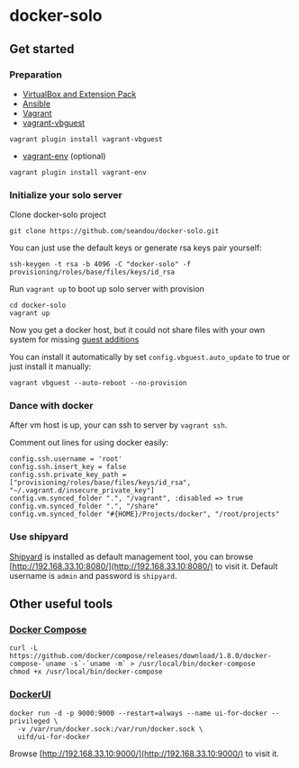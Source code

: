 # docker-solo

## Get started

### Preparation

- [VirtualBox and Extension Pack](https://www.virtualbox.org/wiki/Downloads)
- [Ansible](http://docs.ansible.com/ansible/intro_installation.html#installation)
- [Vagrant](https://www.vagrantup.com/downloads.html)
- [vagrant-vbguest](https://github.com/dotless-de/vagrant-vbguest)

```
vagrant plugin install vagrant-vbguest
```

- [vagrant-env](https://github.com/gosuri/vagrant-env) (optional)

```
vagrant plugin install vagrant-env
```

### Initialize your solo server

Clone docker-solo project

```
git clone https://github.com/seandou/docker-solo.git
```

You can just use the default keys or generate rsa keys pair yourself:

```
ssh-keygen -t rsa -b 4096 -C "docker-solo" -f provisioning/roles/base/files/keys/id_rsa
```

Run `vagrant up` to boot up solo server with provision

```
cd docker-solo
vagrant up
```

Now you get a docker host, but it could not share files with your own system for missing [guest additions](https://www.virtualbox.org/manual/ch04.html)

You can install it automatically by set `config.vbguest.auto_update` to true or just install it manually:

```
vagrant vbguest --auto-reboot --no-provision
```

### Dance with docker

After vm host is up, your can ssh to server by `vagrant ssh`.

Comment out lines for using docker easily:

```
config.ssh.username = 'root'
config.ssh.insert_key = false
config.ssh.private_key_path = ["provisioning/roles/base/files/keys/id_rsa", "~/.vagrant.d/insecure_private_key"]
config.vm.synced_folder ".", "/vagrant", :disabled => true
config.vm.synced_folder ".", "/share"
config.vm.synced_folder "#{HOME}/Projects/docker", "/root/projects"
```

### Use shipyard

[Shipyard](http://shipyard-project.com/) is installed as default management tool, you can browse [http://192.168.33.10:8080/](http://192.168.33.10:8080/) to visit it. Default username is `admin` and password is `shipyard`.

## Other useful tools

### [Docker Compose](https://docs.docker.com/compose/overview/)

```
curl -L https://github.com/docker/compose/releases/download/1.8.0/docker-compose-`uname -s`-`uname -m` > /usr/local/bin/docker-compose
chmod +x /usr/local/bin/docker-compose
```

### [DockerUI](https://github.com/kevana/ui-for-docker)

```
docker run -d -p 9000:9000 --restart=always --name ui-for-docker --privileged \
  -v /var/run/docker.sock:/var/run/docker.sock \
  uifd/ui-for-docker
```

Browse [http://192.168.33.10:9000/](http://192.168.33.10:9000/) to visit it.
